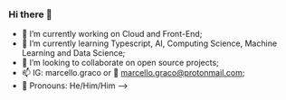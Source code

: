 ### Hi there 👋

- 🔭 I’m currently working on Cloud and Front-End;
- 🌱 I’m currently learning Typescript, AI, Computing Science, Machine Learning and Data Science;
- 👯 I’m looking to collaborate on  open source projects;
- 📫 IG: marcello.graco or 📨 marcello.graco@protonmail.com;
- 🧒 Pronouns: He/Him/Him
-->
